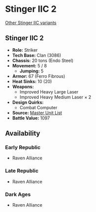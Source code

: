 # Stinger IIC 2 

[Other Stinger IIC variants](../stinger_iic.md) 

## Stinger IIC 2 

- **Role:** Striker 
- **Tech Base:** Clan (3086) 
- **Chassis:** 20 tons (Endo Steel) 
- **Movement:** 5 / 8 
  - **Jumping:** 5 
- **Armor:** 67 (Ferro Fibrous) 
- **Heat Sinks:** 10 (20) 
- **Weapons:** 
  - Improved Heavy Large Laser 
  - Improved Heavy Medium Laser × 2 
- **Design Quirks:** 
  - Combat Computer 
- **Source:** [Master Unit List](http://masterunitlist.info/Unit/Details/5136/stinger-iic-2) 
- **Battle Value:** 1097 

## Availability 

### Early Republic 

- Raven Alliance 

### Late Republic 

- Raven Alliance 

### Dark Ages 

- Raven Alliance 

